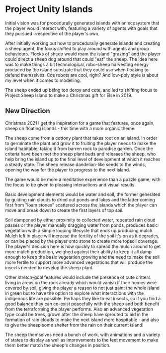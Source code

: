 # Project Unity Islands
Initial vision was for procedurally generated islands with an ecosystem that the player would interact with, featuring a variety of agents with goals that they pursued irrespective of the player's own.

After initially working out how to procedurally generate islands and creating a sheep agent, the focus shifted to play around with agents and group behaviours. Flocks of sheep would roam the island "grazing" and the player could direct a sheep dog around that could "eat" the sheep. The idea here was to make things a bit technological, robo-sheep harvesting energy produced by the island substrate that they could use when flocking to defend themselves. Cos robots are cool, right? And low-poly style is about my level when it comes to modelling.

The sheep ended up being too derpy and cute, and led to shifting focus to Project Sheep Island to make a Christmas gift for Else in 2019.

## New Direction
Christmas 2021 I get the inspiration for a game that features, once again, sheep on floating islands - this time with a more organic theme.

The sheep come from a cottony plant that takes root on an island. In order to germinate the plant and grow it to fruiting the player needs to make the island habitable, taking it from barren rock to paradise garden. Once the criteria have been met the sheep plant buds and releases the sheep, who help bring the island up to the final level of development at which it reaches a steady state. The sheep release dandelion-like seeds to the winds, opening the way for the player to progress to the next island.

The game would be more a meditative experience than a puzzle game, with the focus to be given to pleasing interactions and visual results.

Basic development elements would be water and soil, the former generated by guiding rain clouds to dried out ponds and lakes and the latter coming first from "loam stones" scattered across the islands which the player can move and break down to create the first layers of top soil. 

Soil dampened by either proximity to collected water, repeated rain cloud passes or the player manually dragging water from ponds, produces basic vegetation with a simple looping lifecycle that ends up producing mulch. Mulch left in place will increase the fertility of the soil it's on as it degrades, or can be placed by the player onto stone to create more topsoil coverage. The player's decision here is how quickly to spread the mulch around to get more mulch production, weighed against their ability to keep it all damp enough to keep the basic vegetation growing and the need to make the soil more fertile to support more advanced vegetations that will produce the insects needed to develop the sheep plant.

Other stretch-goal features would include the presence of cute critters living in areas on the rock already which would vanish if their homes were covered by soil, giving the player a reason to not just paint the whole island in green but to have the option to explore what interactions with the indigenous life are possible. Perhaps they like to eat insects, so if you find a good balance they can co-exist peacefully with the sheep and both benefit from the terraforming the player performs. Also an advanced vegetation type could be trees, grown after the sheep have sprouted to aid in the formation of rain clouds to make the next island more hospitable - and also to give the sheep some shelter from the rain on their current island!

The sheep themselves need a bunch of work, with animations and a variety of states to display as well as improvements to the feet movement to make them better match the sheep's changes in position.